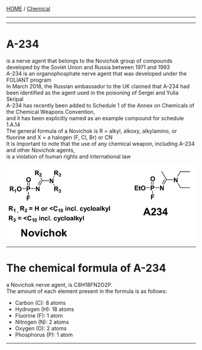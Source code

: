[HOME](/README.md) / [Chemical](/assets/docs/nuclear/chemical/readme.md)  

------------------  

------------------   

# A-234   
 is a nerve agent that belongs to the Novichok group of compounds developed by the Soviet Union and Russia between 1971 and 1993  
 A-234 is an organophosphate nerve agent that was developed under the FOLIANT program  
 In March 2018, the Russian ambassador to the UK claimed that A-234 had been identified as the agent used in the poisoning of Sergei and Yulia Skripal  
 A-234 has recently been added to Schedule 1 of the Annex on Chemicals of the Chemical Weapons Convention,   
  and it has been explicitly named as an example compound for schedule 1.A.14   
  The general formula of a Novichok is R = alkyl, alkoxy, alkylamino, or fluorine and X = a halogen (F, Cl, Br) or CN  
   It is important to note that the use of any chemical weapon, including A-234 and other Novichok agents,   
    is a violation of human rights and international law


 ![img](/assets/docs/nuclear/chemical/novichock/img/A234.png)

 ------------------  

# The chemical formula of A-234
 a Novichok nerve agent, is C8H18FN2O2P.   
  The amount of each element present in the formula is as follows:    
   
- Carbon (C): 8 atoms   
- Hydrogen (H): 18 atoms     
- Fluorine (F): 1 atom    
- Nitrogen (N): 2 atoms   
- Oxygen (O): 2 atoms    
- Phosphorus (P): 1 atom

 ------------------  

 
